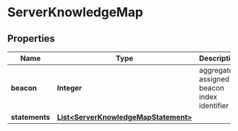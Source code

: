 
# ServerKnowledgeMap

## Properties
Name | Type | Description | Notes
------------ | ------------- | ------------- | -------------
**beacon** | **Integer** | aggregator assigned beacon index identifier  |  [optional]
**statements** | [**List&lt;ServerKnowledgeMapStatement&gt;**](ServerKnowledgeMapStatement.md) |  |  [optional]



